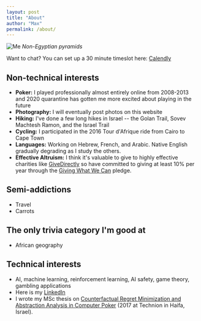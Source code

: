 ```yaml
---
layout: post
title: "About"
author: "Max"
permalink: /about/
---
```


![Me](https://lh3.googleusercontent.com/SqEr92E5Ji7OLVKRbV8Ujx6JJfDrAaRQu9nIK6EKvgZ1CCo2YJF0v4culfsZDGJ12bPpzp3MVxn5KWpaZsccKFOGU2HaVC7mwmVEC55bb3BQqYUwgkZ3kCGVkwKWIXiDeDVGAS4MQ6M=w2400)
*Non-Egyptian pyramids*

Want to chat? You can set up a 30 minute timeslot here: [Calendly](https://calendly.com/max-chiswick/30min)

## Non-technical interests
- **Poker:** I played professionally almost entirely online from 2008-2013 and 2020 quarantine has gotten me more excited about playing in the future
- **Photography:** I will eventually post photos on this website
- **Hiking:** I've done a few long hikes in Israel -- the Golan Trail, Sovev Machtesh Ramon, and the Israel Trail
- **Cycling:** I participated in the 2016 Tour d'Afrique ride from Cairo to Cape Town
- **Languages:** Working on Hebrew, French, and Arabic. Native English gradually degrading as I study the others. 
- **Effective Altruism:** I think it's valuable to give to highly effective charities like [GiveDirectly](https://www.givedirectly.com) so have committed to giving at least 10% per year through the [Giving What We Can](https://www.givingwhatwecan.org/) pledge. 

## Semi-addictions
- Travel
- Carrots

## The only trivia category I'm good at
- African geography

## Technical interests
- AI, machine learning, reinforcement learning, AI safety, game theory, gambling applications
- Here is my [LinkedIn](https://www.linkedin.com/in/maxchiswick/)
- I wrote my MSc thesis on [Counterfactual Regret Minimization and Abstraction Analysis in Computer Poker](https://www.dropbox.com/s/jcgszjng6u5gj0b/MaxChiswickCFRThesis.pdf?dl=0) (2017 at Technion in Haifa, Israel). 
